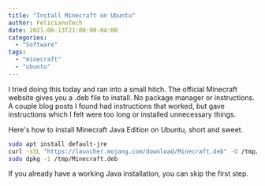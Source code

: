 ```yaml
---
title: "Install Minecraft on Ubuntu"
author: FelicianoTech
date: 2021-06-13T21:00:00-04:00
categories:
  - "Software"
tags:
  - "minecraft"
  - "ubuntu"
---
```


I tried doing this today and ran into a small hitch.
The official Minecraft website gives you a .deb file to install.
No package manager or instructions.
A couple blog posts I found had instructions that worked, but gave instructions which I felt were too long or installed unnecessary things.

Here's how to install Minecraft Java Edition on Ubuntu, short and sweet.

<!--more-->

```bash
sudo apt install default-jre
curl -sSL "https://launcher.mojang.com/download/Minecraft.deb" -O /tmp/Minecraft.deb
sudo dpkg -i /tmp/Minecraft.deb
```

If you already have a working Java installation, you can skip the first step.
